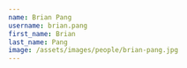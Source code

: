 ```yaml
---
name: Brian Pang
username: brian.pang
first_name: Brian
last_name: Pang
image: /assets/images/people/brian-pang.jpg
---
```

